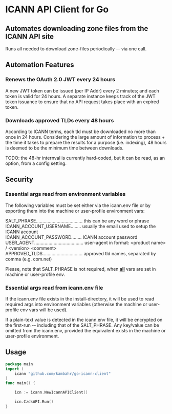 # ICANN API Client for Go

## Automates downloading zone files from the ICANN API site
Runs all needed to download zone-files periodically -- via one call.

## Automation Features

### Renews the OAuth 2.0 JWT every 24 hours
A new JWT token can be issued (per IP Addr) every 2 minutes; and each token is valid for 24 hours.
A separate instance keeps track of the JWT token issuance to ensure that no API request takes place with an 
expired token.

### Downloads approved TLDs every 48 hours
According to ICANN terms, each tld must be downloaded no more than once in 24 hours. Considering the large amount of information to process + the time it takes to prepare the results for a purpose (i.e. indexing), 48 hours is deemed to 
be the minimum time between downloads. 

TODO: the 48-hr internval is currently hard-coded, but it can be read, as an option, from a config setting. 

## Security
### Essential args read from environment variables
The following variables must be set either via the icann.env file or by exporting them into the machine or
user-profile environment vars:

  SALT_PHRASE.................................... this can be any word or phrase<br>
  ICANN_ACCOUNT_USERNAME........ usually the email used to setup the ICANN account<br>
  ICANN_ACCOUNT_PASSWORD........ ICANN account password<br>
  USER_AGENT...................................... user-agent in format: &lt;product name&gt; / &lt;version&gt; &lt;comment&gt;<br>
  APPROVED_TLDS............................... approved tld names, separated by comma (e.g. com.net)<br>

Please, note that SALT_PHRASE is not required, when <u><strong>all</strong></u> vars are set in machine or user-profile env.

### Essential args read from icann.env file
If the icann.env file exists in the install-directory, it will be used to read required args into
environment variables (otherwise the machine or user-profile env vars will be used).

If a plain-text value is detected in the icann.env file, it will be encrypted on the first-run -- including 
that of the SALT_PHRASE. Any key/value can be omitted from the icann.env, provided the equivalent exists in 
the machine or user-profile environment.

## Usage
```go
package main
import (
	icann "github.com/kambahr/go-icann-client"
)
func main() {

	icn := icann.NewIcannAPIClient()

	icn.CzdsAPI.Run()
}
```